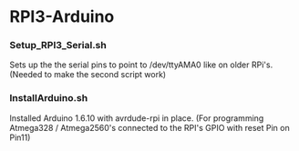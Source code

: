 # RPI3-Arduino

### Setup_RPI3_Serial.sh
Sets up the the serial pins to point to /dev/ttyAMA0 like on older RPi's. (Needed to make the second script work) 

### InstallArduino.sh
Installed Arduino 1.6.10 with avrdude-rpi in place. (For programming Atmega328 / Atmega2560's connected to the RPI's GPIO with reset Pin on Pin11)



